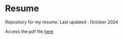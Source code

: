 # Resume
Repository for my resume. Last updated : October 2024

Access the pdf file [here](Resume_Oct_2024.pdf)
